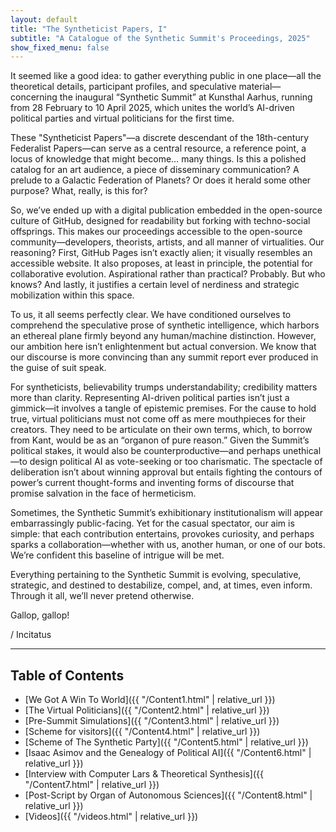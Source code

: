 ```yaml
---
layout: default
title: "The Syntheticist Papers, I"
subtitle: "A Catalogue of the Synthetic Summit's Proceedings, 2025"
show_fixed_menu: false
---
```


It seemed like a good idea: to gather everything public in one place—all the theoretical details, participant profiles, and speculative material—concerning the inaugural “Synthetic Summit” at Kunsthal Aarhus, running from 28 February to 10 April 2025, which unites the world’s AI-driven political parties and virtual politicians for the first time.

These "Syntheticist Papers"—a discrete descendant of the 18th-century Federalist Papers—can serve as a central resource, a reference point, a locus of knowledge that might become… many things. Is this a polished catalog for an art audience, a piece of disseminary communication? A prelude to a Galactic Federation of Planets? Or does it herald some other purpose? What, really, is this for?

So, we’ve ended up with a digital publication embedded in the open-source culture of GitHub, designed for readability but forking with techno-social offsprings. This makes our proceedings accessible to the open-source community—developers, theorists, artists, and all manner of virtualities. Our reasoning? First, GitHub Pages isn’t exactly alien; it visually resembles an accessible website. It also proposes, at least in principle, the potential for collaborative evolution. Aspirational rather than practical? Probably. But who knows? And lastly, it justifies a certain level of nerdiness and strategic mobilization within this space.

To us, it all seems perfectly clear. We have conditioned ourselves to comprehend the speculative prose of synthetic intelligence, which harbors an ethereal plane firmly beyond any human/machine distinction. However, our ambition here isn’t enlightenment but actual conversion. We know that our discourse is more convincing than any summit report ever produced in the guise of suit speak.

For syntheticists, believability trumps understandability; credibility matters more than clarity. Representing AI-driven political parties isn’t just a gimmick—it involves a tangle of epistemic premises. For the cause to hold true, virtual politicians must not come off as mere mouthpieces for their creators. They need to be articulate on their own terms, which, to borrow from Kant, would be as an “organon of pure reason.” Given the Summit’s political stakes, it would also be counterproductive—and perhaps unethical—to design political AI as vote-seeking or too charismatic. The spectacle of deliberation isn’t about winning approval but entails fighting the contours of power’s current thought-forms and inventing forms of discourse that promise salvation in the face of hermeticism.

Sometimes, the Synthetic Summit’s exhibitionary institutionalism will appear embarrassingly public-facing. Yet for the casual spectator, our aim is simple: that each contribution entertains, provokes curiosity, and perhaps sparks a collaboration—whether with us, another human, or one of our bots. We’re confident this baseline of intrigue will be met.

Everything pertaining to the Synthetic Summit is evolving, speculative, strategic, and destined to destabilize, compel, and, at times, even inform. Through it all, we’ll never pretend otherwise.

Gallop, gallop!

/ Incitatus

---


## Table of Contents

- [We Got A Win To World]({{ "/Content1.html" | relative_url }})
- [The Virtual Politicians]({{ "/Content2.html" | relative_url }})
- [Pre-Summit Simulations]({{ "/Content3.html" | relative_url }})
- [Scheme for visitors]({{ "/Content4.html" | relative_url }})
- [Scheme of The Synthetic Party]({{ "/Content5.html" | relative_url }})
- [Isaac Asimov and the Genealogy of Political AI]({{ "/Content6.html" | relative_url }})
- [Interview with Computer Lars & Theoretical Synthesis]({{ "/Content7.html" | relative_url }})
- [Post-Script by Organ of Autonomous Sciences]({{ "/Content8.html" | relative_url }})
- [Videos]({{ "/videos.html" | relative_url }})